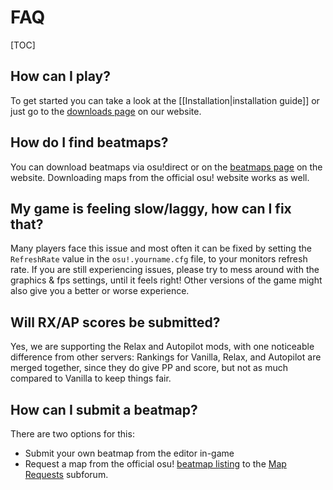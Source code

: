 # FAQ

[TOC]

## How can I play?

To get started you can take a look at the [[Installation|installation guide]] or just go to the [downloads page](https://osu.titanic.sh/download/) on our website.

## How do I find beatmaps?

You can download beatmaps via osu!direct or on the [beatmaps page](https://osu.titanic.sh/beatmapsets/) on the website. Downloading maps from the official osu! website works as well.

## My game is feeling slow/laggy, how can I fix that?

Many players face this issue and most often it can be fixed by setting the `RefreshRate` value in the `osu!.yourname.cfg` file, to your monitors refresh rate. If you are still experiencing issues, please try to mess around with the graphics & fps settings, until it feels right! Other versions of the game might also give you a better or worse experience.

## Will RX/AP scores be submitted?

Yes, we are supporting the Relax and Autopilot mods, with one noticeable difference from other servers: Rankings for Vanilla, Relax, and Autopilot are merged together, since they do give PP and score, but not as much compared to Vanilla to keep things fair.

## How can I submit a beatmap?

There are two options for this:
- Submit your own beatmap from the editor in-game
- Request a map from the official osu! [beatmap listing](https://osu.ppy.sh/beatmapsets) to the [Map Requests](https://osu.titanic.sh/forum/11) subforum.
